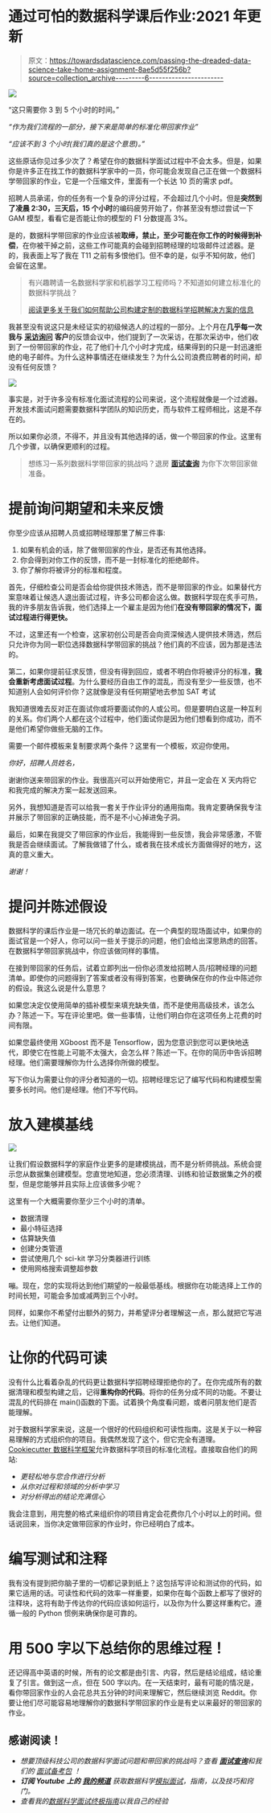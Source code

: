 # 通过可怕的数据科学课后作业:2021 年更新

> 原文：<https://towardsdatascience.com/passing-the-dreaded-data-science-take-home-assignment-8ae5d55f256b?source=collection_archive---------6----------------------->

![](img/38a08c6c17a49ceee84d61b9b5b08191.png)

“这只需要你 3 到 5 个小时的时间。”

*“作为我们流程的一部分，接下来是简单的标准化带回家作业”*

*“应该不到 3 个小时(我们真的是这个意思)。”*

这些原话你见过多少次了？希望在你的数据科学面试过程中不会太多。但是，如果你是许多正在找工作的数据科学家中的一员，你可能会发现自己正在做一个数据科学带回家的作业，它是一个压缩文件，里面有一个长达 10 页的需求 pdf。

招聘人员承诺，你的任务有一个复杂的评分过程，不会超过几个小时。但是**突然到了凌晨 2:30，三天后，15 个小时**的编码疲劳开始了，你甚至没有想过尝试一下 GAM 模型，看看它是否能让你的模型的 F1 分数提高 3%。

是的，数据科学带回家的作业应该被**取缔，禁止，至少可能在你工作的时候得到补偿**，在你被干掉之前，这些工作可能真的会碰到招聘经理的垃圾邮件过滤器。是的，我表面上写了我在 T11 之前有多恨他们。但不幸的是，似乎不知何故，他们会留在这里。

> 有兴趣聘请一名数据科学家和机器学习工程师吗？不知道如何建立标准化的数据科学挑战？
> 
> [阅读更多关于我们如何帮助公司构建定制的数据科学招聘解决方案的信息](https://www.interviewquery.com/employer)

我甚至没有说这只是未经证实的初级候选人的过程的一部分。上个月在**几乎每一次我与** [**采访询问**](https://www.interviewquery.com/) **客户**的反馈会议中，他们提到了一次采访，在那次采访中，他们收到了一份带回家的作业，花了他们十几个小时才完成，结果得到的只是一封迅速拒绝的电子邮件。为什么这种事情还在继续发生？为什么公司浪费应聘者的时间，却没有任何反馈？

![](img/9f13e11fe9aed038179228ccf7776143.png)

事实是，对于许多没有标准化面试流程的公司来说，这个流程就像是一个过滤器。开发技术面试问题需要数据科学团队的知识历史，而与软件工程师相比，这是不存在的。

所以如果你必须，不得不，并且没有其他选择的话，做一个带回家的作业。这里有几个步骤，以确保更顺利的过程。

> 想练习一系列数据科学带回家的挑战吗？退房 [**面试查询**](https://www.interviewquery.com/) 为你下次带回家做准备。

# **提前询问期望和未来反馈**

你至少应该从招聘人员或招聘经理那里了解三件事:

1.  如果有机会的话，除了做带回家的作业，是否还有其他选择。
2.  你会得到对你工作的反馈，而不是一封标准化的拒绝邮件。
3.  你了解你将被评分的标准和程度。

首先，仔细检查公司是否会给你提供技术筛选，而不是带回家的作业。如果替代方案意味着让候选人退出面试过程，许多公司都会这么做。数据科学现在炙手可热，我的许多朋友告诉我，他们选择上一个雇主是因为他们**在没有带回家的情况下，面试过程进行得更快。**

不过，这里还有一个检查，这家初创公司是否会向资深候选人提供技术筛选，然后只允许你为同一职位选择数据科学带回家的挑战？他们真的不应该，因为那是违法的。

第二，如果你提前征求反馈，但没有得到回应，或者不明白你将被评分的标准，**我会重新考虑面试过程**。为什么要经历自由工作的混乱，而没有至少一些反馈，也不知道别人会如何评价你？这就像是没有任何期望地去参加 SAT 考试

我知道很难去反对正在面试你或将要面试你的人或公司。但是要明白这是一种互利的关系。你们两个人都在这个过程中，他们面试你是因为他们想看到你成功，而不是他们希望你做些无脑的工作。

需要一个邮件模板来复制要求两个条件？这里有一个模板，欢迎你使用。

*你好，招聘人员姓名，*

谢谢你送来带回家的作业。我很高兴可以开始使用它，并且一定会在 X 天内将它和我完成的解决方案一起发送回来。

另外，我想知道是否可以给我一套关于作业评分的通用指南。我肯定要确保我专注并展示了带回家的正确技能，而不是不小心掉进兔子洞。

最后，如果在我提交了带回家的作业后，我能得到一些反馈，我会非常感激，不管我是否会继续面试。了解我做错了什么，或者我在技术成长方面做得好的地方，这真的意义重大。

*谢谢！*

# **提问并陈述假设**

数据科学的课后作业是一场冗长的单边面试。在一个典型的现场面试中，如果你的面试官是一个好人，你可以问一些关于提示的问题，他们会给出深思熟虑的回答。在数据科学带回家挑战中，你应该做同样的事情。

在接到带回家的任务后，试着立即列出一份你必须发给招聘人员/招聘经理的问题清单。即使你的问题得到了答案或者没有得到答案，也要确保在你的作业中陈述你的假设。我这么说是什么意思？

如果您决定仅使用简单的插补模型来填充缺失值，而不是使用高级技术，该怎么办？陈述一下。写在评论里吧。做一些事情，让他们明白你在这项任务上花费的时间有限。

如果您最终使用 XGboost 而不是 Tensorflow，因为您意识到您可以更快地迭代，即使它在性能上可能不太强大，会怎么样？陈述一下。在你的简历中告诉招聘经理。他们需要理解你为什么选择你所做的模型。

写下你认为需要让你的评分者知道的一切。招聘经理忘记了编写代码和构建模型需要多长时间。他们是经理。他们不写代码。

# **放入建模基线**

![](img/975edfb51b83388f8b75c4d32c393d25.png)

让我们假设数据科学的家庭作业更多的是建模挑战，而不是分析师挑战。系统会提示您从数据集创建模型。您直觉地知道，您必须清理、训练和验证数据集之外的模型，但是您能够并且实际上应该做多少呢？

这里有一个大概需要你至少三个小时的清单。

*   数据清理
*   最小特征选择
*   估算缺失值
*   创建分类管道
*   尝试使用几个 sci-kit 学习分类器进行训练
*   使用网格搜索调整超参数

嘣。现在，您的实现将达到他们期望的一般最低基线。根据你在功能选择上工作的时间长短，可能会多加或减两到三个小时。

同样，如果你不希望付出额外的努力，并希望评分者理解这一点，那么就把它写进去。让他们知道。

# **让你的代码可读**

没有什么比看着杂乱的代码更让数据科学招聘经理拒绝你的了。在你完成所有的数据清理和模型构建之后，记得**重构你的代码**。将你的任务分成不同的功能。不要让混乱的代码排在 main()函数的下面。试着换个角度看问题，或者问朋友他们是否能理解。

对于数据科学家来说，这是一个很好的代码组织和可读性指南。这是关于以一种容易理解的方式组织你的项目。我偶然发现了这个，但它完全有道理。 [Cookiecutter 数据科学框架](https://drivendata.github.io/cookiecutter-data-science/#cookiecutter-data-science)允许数据科学项目的标准化流程。直接取自他们的网站:

*   *更轻松地与您合作进行分析*
*   *从你对过程和领域的分析中学习*
*   *对分析得出的结论充满信心*

我会注意到，用完整的格式来组织你的项目肯定会花费你几个小时以上的时间。但话说回来，当你决定做带回家的作业时，你已经明白了成本。

# **编写测试和注释**

我有没有提到把你脑子里的一切都记录到纸上？这包括写评论和测试你的代码，如果它适用的话。可读性和代码的效率一样重要，如果你在每个函数上都写了很好的注释块，这将有助于传达你的代码应该如何运行，以及你为什么要这样重构它。遵循一般的 Python 惯例来确保你是可靠的。

# 用 500 字以下总结你的思维过程！

还记得高中英语的时候，所有的论文都是由引言、内容，然后是结论组成，结论重复了引言。做到这一点，但在 500 字以内。在一天结束时，最有可能的情况是，看你带回家作业的人会花总共五分钟的时间来理解它，然后继续浏览 Reddit。你要让他们尽可能容易地理解你的数据科学带回家的作业是有史以来最好的带回家的作业。

## 感谢阅读！

*   *想要顶级科技公司的数据科学面试问题和带回家的挑战吗？查看* [***面试查询***](https://www.interviewquery.com/)**和我们的* [*面试备考包*](https://www.interviewquery.com/pricing) *！**
*   ***订阅 Youtube 上的** [**我的频道**](https://www.youtube.com/channel/UCcQx1UnmorvmSEZef4X7-6g/) 获取数据科学[模拟面试](https://www.youtube.com/watch?v=e2LJ-6NagpE)，指南，以及技巧和窍门。*
*   *查看我的[数据科学面试终极指南](/notes-and-technical-questions-from-interviewing-as-a-data-scientist-in-2018-20e7e3ee4ab3?source=friends_link&sk=14b16c56e7b09490c5bef0863367f87c)以我自己的经验*